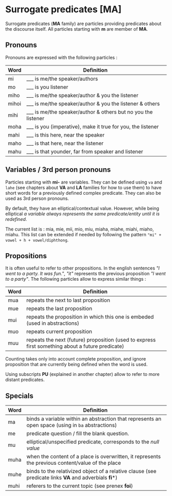 # Surrogate predicates [MA]

Surrogate predicates (**MA** family) are particles providing predicates about
the discourse itself. All particles starting with **m** are member of **MA**.

## Pronouns

Pronouns are expressed with the following particles :

| Word  | Definition                                                    |
| ----- | ------------------------------------------------------------- |
| mi    | ___ is me/the speaker/authors                                 |
| mo    | ___ is you listener                                           |
| miho  | ___ is me/the speaker/author & you the listener               |
| mihoi | ___ is me/the speaker/author & you the listener & others      |
| mihi  | ___ is me/the speaker/author & others but no you the listener |
| moha  | ___ is you (imperative), make it true for you, the listener   |
| mahi  | ___ is this here, near the speaker                            |
| maho  | ___ is that here, near the listener                           |
| mahu  | ___ is that younder, far from speaker and listener            |

## Variables / 3rd person pronouns

Particles starting with **mi-** are variables. They can be defined using `va`
and `lahe` (see chapters about **VA** and **LA** families for how to use them)
to have short words for a previously defined complex predicate. They can also be
used as 3rd person pronouns.

By default, they have an elliptical/contextual value. However, while being
elliptical *a variable always represents the same predicate/entity until it is
redefined*.

The current list is : mia, mie, mii, mio, miu, miaha, miahe, miahi, miaho,
miahu. This list can be extended if needed by following the pattern `"mi" +
vowel + h + vowel/diphthong`.

## Propositions

It is often useful to refer to other propositions. In the english sentences *"I
went to a party. It was fun."*, *"it"* represents the previous proposition *"I
went to a party"*. The following particles allow to express similar things :

| Word | Definition                                                                                       |
| ---- | ------------------------------------------------------------------------------------------------ |
| mua  | repeats the next to last proposition                                                             |
| mue  | repeats the last proposition                                                                     |
| mui  | repeats the proposition in which this one is embeded (used in abstractions)                      |
| muo  | repeats current proposition                                                                      |
| muu  | repeats the next (future) proposition (used to express first something about a future predicate) |

Counting takes only into account complete proposition, and ignore proposition
that are currently being defined when the word is used.

Using subscripts **PU** (explained in another chapter) allow to refer to more
distant predicates.

## Specials

| Word | Definition                                                                                               |
| ---- | -------------------------------------------------------------------------------------------------------- |
| ma   | binds a variable within an abstraction that represents an open space (using in `ba` abstractions)        |
| me   | predicate question / fill the blank question.                                                            |
| mu   | elliptical/unspecified predicate, corresponds to the *null value*                                        |
| muha | when the content of a place is overwritten, it represents the previous content/value of the place        |
| muhe | binds to the relativized object of a relative clause (see predicate links **VA** and adverbials **fi***) |
| muhi | referers to the current topic (see prenex **foi**)                                                       |

